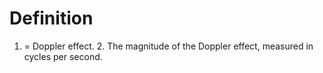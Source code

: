 # Definition

1.  = Doppler effect. 2. The magnitude of the Doppler effect, measured
    in cycles per second.
